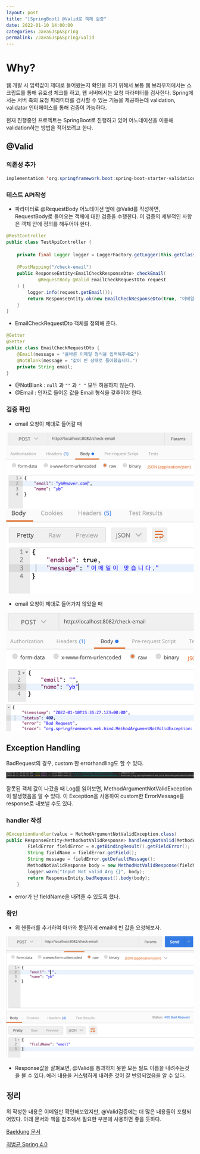 ```yaml
---
layout: post
title: "[SpringBoot] @Valid로 객체 검증"
date: 2022-01-10 14:00:00
categories: Java&Jsp&Spring
permalink: /Java&Jsp&Spring/valid
---
```


# Why?

웹 개발 시 입력값이 제대로 들어왔는지 확인을 하기 위해서 보통 웹 브라우저에서는 스크립트를 통해 유효성 체크를 하고, 웹 서버에서는 요청 파라미터를 검사한다. Spring에서는 서버 측의 요청 파라미터를 검사할 수 있는 기능을 제공하는데 validation, validator 인터페이스를 통해 검증이 가능하다. 

현재 진행중인 프로젝트는 SpringBoot로 진행하고 있어 어노테이션을 이용해 validation하는 방법을 적어보려고 한다. 



## @Valid

### 의존성 추가

```java
implementation 'org.springframework.boot:spring-boot-starter-validation'
```



### 테스트 API작성

- 파라미터로 @RequestBody 어노테이션 옆에 @Valid를 작성하면, RequestBody로 들어오는 객체에 대한 검증을 수행한다. 이 검증의 세부적인 사항은 객체 안에 정의를 해두어야 한다.

```java
@RestController
public class TestApiController {

    private final Logger logger = LoggerFactory.getLogger(this.getClass().getName());

    @PostMapping("/check-email")
    public ResponseEntity<EmailCheckResponseDto> checkEmail(
            @RequestBody @Valid EmailCheckRequestDto request
    ) {
        logger.info(request.getEmail());
        return ResponseEntity.ok(new EmailCheckResponseDto(true, "이메일이 맞습니다."));
    }
}
```

- EmailCheckRequestDto 객체를 정의해 준다.

```java
@Getter
@Setter
public class EmailCheckRequestDto {
    @Email(message = "올바른 이메일 형식을 입력해주세요")
    @NotBlank(message = "값이 빈 상태로 들어왔습니다.")
    private String email;
}
```

- @NotBlank :  `null` 과 `""` 과 `" "` 모두 허용하지 않는다.
- @Email : 인자로 들어온 값을 Email 형식을 갖추어야 한다.



### 검증 확인

- email 요청이 제대로 들어갈 때

<img src = "/img/220110_s1.png" class="left-image"/>

<img src = "/img/220110_s2.png" class="left-image"/>

- email 요청이 제대로 들어가지 않았을 때

<img src = "/img/220110_f1.png" class="left-image"/>

<img src = "/img/220110_f2.png" class="left-image"/>




## Exception Handling

BadRequest의 경우, custom 한 errorhandling도 할 수 있다. 

<img src = "/img/220110_f3.png" class="middle-image"/>

잘못된 객체 값이 나갔을 때 Log를 읽어보면, MethodArgumentNotValidException이 발생했음을 알 수 있다. 이 Exception을 사용하여 custom한 ErrorMessage를 response로 내보낼 수도 있다.



### handler 작성

```java
@ExceptionHandler(value = MethodArgumentNotValidException.class)
public ResponseEntity<MethodNotValidResponse> handleArgNotValid(MethodArgumentNotValidException e) {
        FieldError fieldError = e.getBindingResult().getFieldError();
        String fieldName = fieldError.getField();
        String message = fieldError.getDefaultMessage();
        MethodNotValidResponse body = new MethodNotValidResponse(fieldName, "400", message);
        logger.warn("Input Not valid Arg {}", body);
        return ResponseEntity.badRequest().body(body);
    }
```

- error가 난 fieldName을 내려줄 수 있도록 했다.



### 확인

- 위 핸들러를 추가하여 아까와 동일하게 email에 빈 값을 요청해보자.

<img src = "/img/220110_f4.png" class="middle-image"/>

- Response값을 살펴보면, @Valid를 통과하지 못한 모든 필드 이름을 내려주는것을 볼 수 있다. 에러 내용을 커스텀하게 내려준 것이 잘 반영되었음을 알 수 있다.



## 정리

위 작성한 내용은 이메일만 확인해보았지만, @Valid검증에는 더 많은 내용들이 포함되어있다. 아래 문서와 책을 참조해서 필요한 부분에 사용하면 좋을 듯하다.

[Baeldung 문서](https://www.baeldung.com/spring-boot-bean-validation)

[최범균 Spring 4.0](https://www.aladin.co.kr/shop/wproduct.aspx?ItemId=44345991)